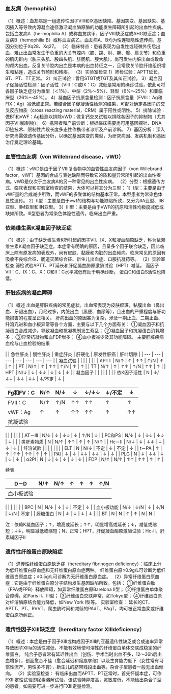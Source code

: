 ## 


### 血友病（hemophilia）
（1）概述：血友病是一组遗传性因子Ⅷ和Ⅸ基因缺陷、基因突变、基因缺失、基因插入等导致内源凝血途径激活凝血酶原酶的功能发生障碍所引起的出血性疾病。包括血友病A（he-mophilia A）或称血友病甲、因子Ⅷ缺乏症或AHG缺乏症；血友病B（hemophilia B）或称血友病乙。血友病A、B均为性连锁隐性遗传病，基因分别位于Xq28、Xq27。
（2）临床特点：患者表现为自发性或轻微外伤后出血，难止出血常发生于负重的大关节腔内（膝、踝、肘、腕、髋、肩关节）和负重的肌肉群内（肱三头肌、股四头肌、腓肠肌、腰大肌）。尚可发生内脏出血或致命的颅内出血。反复关节腔内出血是本病的出血特征之一，且常致关节腔纤维组织增生和粘连，造成关节畸形和残疾。
（3）实验室检查
1）筛检试验：APTT延长，BT、PT、TT正常。
2）纠正试验：曾用STGT或TGT及其纠正试验。
3）凝血因子促凝活性检测：因子活性（Ⅷ：C或Ⅸ：C）减低是常用的确诊试验，依此可将各因子缺乏症分为重型（＜1%）、中型（2%～5%）、轻型（6%～25%）和亚临床型（26%～45%）。
4）凝血因子抗原含量检测：因子抗原含量（FⅧ：Ag和FⅨ：Ag）减低或正常。若结合因子促凝活性检测的结果，可配对确定各因子的交叉反应物质（cross reacting material，CRM）属于阳性或阴性。
5）排除试验：做BT和vWF：Ag检测以排除vWD；做复钙交叉试验以排除各因子的抑制物（尤其因子Ⅷ抑制物）。
6）携带者和产前诊断：根据临床需要尚可用基因探针、DNA印迹技术、限制性片段长度多态性作携带者诊断及产前诊断。
7）基因分析：深入研究尚需做遗传基因分析，以确定基因突变的类型，为研究病因、发病机制和基因治疗奠定理论基础。

### 血管性血友病（von Willebrand disease，vWD）
（1）概述：vWD是由于因子Ⅷ复合物中的血管性血友病因子（von Willebrand factor，vWF）基因的合成与表达缺陷而导致它的质和量异常所引起的出血性疾病。vWD是仅次于血友病A的另一种常见的出血性疾病。
（2）分型：根据遗传方式、临床表现和实验室检查的结果，大体可以将其分为三型：
1）Ⅰ型：主要是由于vWF量的合成减少所致，而vWF的多聚体的结构基本正常。本型患者为常染色体显性遗传。
2）Ⅱ型：主要是由于vwf的结构与功能缺陷所致，又分为ⅡA亚型、ⅡB亚型、ⅡM亚型和ⅡN亚型。
3）Ⅲ型：主要是由于vWF的抗原和活性均极度减低或缺如所致。Ⅲ型患者为常染色体隐性遗传，临床出血严重。

### 依赖维生素K凝血因子缺乏症
（1）概述：由于缺乏维生素K所引起的因子Ⅶ、Ⅸ、Ⅹ和凝血酶原缺乏，称为依赖维生素K凝血因子缺乏症。本症常有明确的原因，且呈多个因子联合缺乏，因此临床上除有原发病的表现外，尚有皮肤、黏膜和内脏的出血倾向。临床常见的原因有吸收不良综合征、肠道灭菌综合征、新生儿出血症、口服抗凝药等。
（2）实验室检查
筛检试验APTT、PT延长和肝促凝血酶原激酶试验（HPT）减低。
而因子Ⅶ：C、Ⅸ：C、Ⅹ：C和Ⅱ：C水平减低有助于明确诊断。
蛋白C和蛋白S活性也降低。

### 肝脏疾病的凝血障碍
（1）概述
出血是肝脏疾病的常见症状。出血常表现为皮肤瘀斑，黏膜出血（鼻出血、牙龈出血），月经过多，内脏出血（黑便、血尿等），且出血的严重程度与肝功能损害的程度呈正相关。
肝病出血的原因甚为复杂，涉及一期止血、二期止血、纤溶亢进和血小板异常等各个方面，主要与以下几个方面有关：
①凝血因子和抗凝蛋白合成减少，导致凝血和抗凝机制发生紊乱；
②凝血因子和抗凝蛋白消耗增多；
③异常抗凝物和血FDP增多；
④血小板减少及其功能障碍。
主要肝脏疾病血栓与止血检验的结果

| 
 | 急性肝炎 | 慢性肝炎 | 重症肝炎 | 肝硬化 | 原发性肝癌 | 肝叶切除 |
| --- | --- | --- | --- | --- | --- | --- |
| 凝血试验 | 
 | 
 | 
 | 
 | 
 | 
 |
| APTT | N/↑ | ↑ | ↑↑ | ↑/N | ↑ | ↑ |
| PT | N/↑ | ↑ | ↑↑ | ↑/N | ↑ | ↑ |
| TT | N/↑ | ↑ | ↑↑ | ↑/N | ↑↑ | ↑ |
| HPT | N/↓ | ↓ | ↓↓ | ↓ | ↓ | ↓ |
| 凝血因子 | 
 | 
 | 
 | 
 | 
 | 
 |
| 依K因子活性 | N | ↓/↓↓ | ↓↓ | ↓↓ | ↓/不定 | ↓ |


| Fg和FⅤ：C | N/↑ | N/↓ | ↓ | ↓/↓↓ | ↓/不定 | ↓ |
| --- | --- | --- | --- | --- | --- | --- |
| FⅦ：C | N/↑ | ↑/N | ↑↑ | ↑↑ | ↑ | ↑ |
| vWF：Ag | ↑ | ↑ | ↑↑ | ↑↑ | ↑ | ↑↑ |
| 抗凝试验 | 
 | 
 | 
 | 
 | 
 | 
 |
| AT－Ⅲ | N/↓ | ↓ | ↓↓ | ↓ | ↑/N | ↓ |
| PC和PS | N/↓ | ↓ | ↓↓ | ↓↓ | ↓ | 
 |
| 类肝素物质 | N | N/↑ | ↑↑ | ↑ | ↑ | N/↑ |
| Hc－Ⅱ | N/↓ | ↓ | ↓↓ | ↓ | ↓ | ↓ |
| 纤溶试验 | 
 | 
 | 
 | 
 | 
 | 
 |
| ELT | N | N/↓ | 不定 | ↓ | 不定 | ↓ |
| t－PA | ↑ | ↑ | ↑↑ | ↑↑ | ↑ | ↑ |
| PAI | ↓ | ↓ | ↓↓ | ↓↓ | ↓ | ↓ |
| PLG | N | ↓ | ↓↓ | ↓ | ↓ | ↓ |
| α2PI | N | ↓ | ↓ | ↓ | ↓ | ↓ |
| FDP | N/↑ | N/↑ | ↑↑ | ↑↑ | ↑ | ↑ |

续表

| D－D | N/↑ | N/↑ | ↑ | ↑ | ↑ | ↑/N |
| --- | --- | --- | --- | --- | --- | --- |
| 血小板试验 | 
 | 
 | 
 | 
 | 
 | 
 |
| BPC | N | N/↓ | ↓ | ↓ | 不定 | ↓ |
| 血小板功能 | N/↓ | ↓/N | ↓ | ↓/N | ↓/N | 不定 |
| 膜糖蛋白 | N | ↓ | ↓ | ↓ | ↓ | 
 |
| BT | N | N | ↑ | ↑ | N | N |

注：依赖K凝血因子；↑，增高或延长；↑↑，明显增高或延长；↓，减低或缩短；↓↓，明显减低或缩短；N，正常；HPT，肝促凝血酶原激酶试验；Hc-Ⅱ，肝素辅因子Ⅱ

### 遗传性纤维蛋白原缺陷症
（1）遗传性纤维蛋白原缺乏症（hereditary fibrinogen deficiency）：临床上分为低纤维蛋白原血症和无纤维蛋白原血症两种。
纤维蛋白原≤0.9g/L可诊断为低纤维蛋白原血症；≤0.5g/L可诊断为无纤维蛋白原血症。
（2）异常纤维蛋白原血症：它是由于纤维蛋白原分子结构发生基因缺陷所致。包括：
①纤维蛋白肽（FPA或FPB）释放障碍，如异常纤维蛋白原Barelona Ⅱ型；
②纤维蛋白单体聚合障碍，如Paris Ⅱ、Ⅲ型；
③纤维蛋白交联异常，如Tokyo型；
④纤维蛋白原对纤溶酶原结合能力降低，如New York Ⅰ型等。
实验室检查：
延长的CT、APTT、PT、RVVT、爬虫酶时间和减低的PAdT、PAgT，均可被正常血浆或纤维蛋白原所纠正。

### 遗传性因子ⅩⅢ缺乏症（hereditary factor ⅩⅢdeficiency）
（1）概述：本症是由于因子ⅩⅢ或构成因子ⅩⅢ的亚基遗传性缺乏或合成速率异常导致因子ⅩⅢa的活性减低，不能有效地使可溶性的纤维蛋白单体交联成稳定的纤维蛋白。
纯合子患者常有延迟性出血（创伤、手术当时出血不多，12～36h后出血增多），创面愈合不佳（愈合延迟和瘢痕挛缩）以及生育能力低下（女性常有习惯性流产，男性多不育），新生儿的脐带残段出血等。杂合子型患者一般无出血倾向。
（2）实验室检查：
有临床出血而APTT、PT正常时，首先怀疑本症，可作FⅩⅢ定性试验即尿素溶解试验，该试验特异度高，灵敏度低，不能检出杂合子型的患者。如需要可进一步进行FⅩⅢ定量检测。
